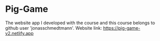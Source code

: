 # Pig-Game
The website app I developed with the course and this course belongs to  github user 'jonasschmedtmann'.
Website link: https://pig-game-v2.netlify.app

